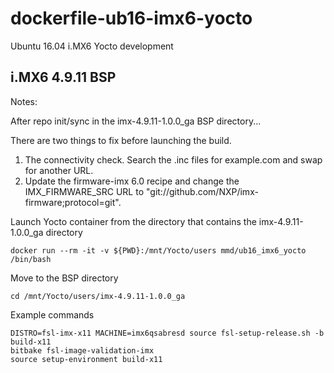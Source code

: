 # dockerfile-ub16-imx6-yocto
Ubuntu 16.04 i.MX6 Yocto development


## i.MX6 4.9.11 BSP

Notes:

After repo init/sync in the imx-4.9.11-1.0.0_ga BSP directory...

There are two things to fix before launching the build.

 1. The connectivity check. Search the .inc files for example.com and swap for another URL.
 2. Update the firmware-imx 6.0 recipe and change the IMX_FIRMWARE_SRC URL to "git://github.com/NXP/imx-firmware;protocol=git".


Launch Yocto container from the directory that contains the imx-4.9.11-1.0.0_ga directory
```
docker run --rm -it -v ${PWD}:/mnt/Yocto/users mmd/ub16_imx6_yocto /bin/bash
```

Move to the BSP directory

```
cd /mnt/Yocto/users/imx-4.9.11-1.0.0_ga
```

Example commands

```
DISTRO=fsl-imx-x11 MACHINE=imx6qsabresd source fsl-setup-release.sh -b build-x11
bitbake fsl-image-validation-imx
source setup-environment build-x11
```